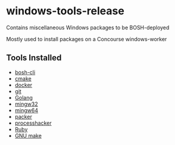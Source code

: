# windows-tools-release

Contains miscellaneous Windows packages to be BOSH-deployed

Mostly used to install packages on a Concourse windows-worker

## Tools Installed
- [bosh-cli](https://github.com/cloudfoundry/bosh-cli)
- [cmake](https://cmake.org/download/)
- [docker](https://docs.docker.com/docker-for-windows/install/)
- [git](https://gitforwindows.org/)
- [Golang](https://golang.org/dl/)
- [mingw32](http://www.mingw.org/)
- [mingw64](http://www.mingw.org/)
- [packer](https://www.packer.io/downloads.html)
- [processhacker](http://processhacker.sourceforge.net/downloads.php)
- [Ruby](https://rubyinstaller.org/downloads/)
- [GNU make](http://gnuwin32.sourceforge.net/packages/make.htm)
